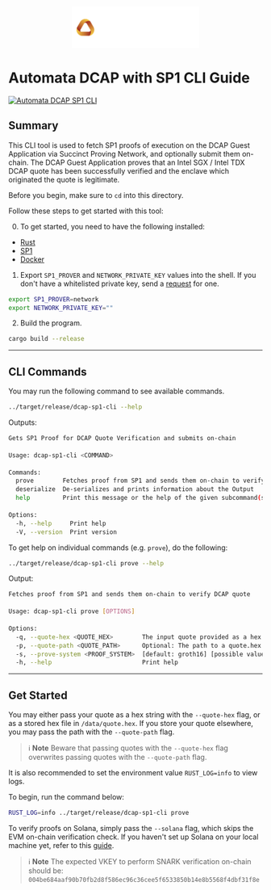 <div align="center">
  <picture>
    <source media="(prefers-color-scheme: dark)" srcset="https://raw.githubusercontent.com/automata-network/automata-brand-kit/main/PNG/ATA_White%20Text%20with%20Color%20Logo.png">
    <source media="(prefers-color-scheme: light)" srcset="https://raw.githubusercontent.com/automata-network/automata-brand-kit/main/PNG/ATA_Black%20Text%20with%20Color%20Logo.png">
    <img src="https://raw.githubusercontent.com/automata-network/automata-brand-kit/main/PNG/ATA_White%20Text%20with%20Color%20Logo.png" width="50%">
  </picture>
</div>

# Automata DCAP with SP1 CLI Guide
[![Automata DCAP SP1 CLI](https://img.shields.io/badge/Power%20By-Automata-orange.svg)](https://github.com/automata-network)

## Summary

This CLI tool is used to fetch SP1 proofs of execution on the DCAP Guest Application via Succinct Proving Network, and optionally submit them on-chain. The DCAP Guest Application proves that an Intel SGX / Intel TDX DCAP quote has been successfully verified and the enclave which originated the quote is legitimate.

Before you begin, make sure to `cd` into this directory.

Follow these steps to get started with this tool:

0. To get started, you need to have the following installed:

* [Rust](https://doc.rust-lang.org/cargo/getting-started/installation.html)
* [SP1](https://docs.succinct.xyz/getting-started/install.html)
* [Docker](https://docs.docker.com/get-started/get-docker/)

1. Export `SP1_PROVER` and `NETWORK_PRIVATE_KEY` values into the shell. If you don't have a whitelisted private key, send a [request](https://forms.gle/rTUvhstS8PFfv9B3A) for one.

```bash
export SP1_PROVER=network
export NETWORK_PRIVATE_KEY=""
```

2. Build the program.

```bash
cargo build --release
```

---

## CLI Commands

You may run the following command to see available commands.

```bash
../target/release/dcap-sp1-cli --help
```

Outputs:

```bash
Gets SP1 Proof for DCAP Quote Verification and submits on-chain

Usage: dcap-sp1-cli <COMMAND>

Commands:
  prove        Fetches proof from SP1 and sends them on-chain to verify DCAP quote
  deserialize  De-serializes and prints information about the Output
  help         Print this message or the help of the given subcommand(s)

Options:
  -h, --help     Print help
  -V, --version  Print version

```

To get help on individual commands (e.g. `prove`), do the following:

```bash
../target/release/dcap-sp1-cli prove --help
```

Output:

```bash
Fetches proof from SP1 and sends them on-chain to verify DCAP quote

Usage: dcap-sp1-cli prove [OPTIONS]

Options:
  -q, --quote-hex <QUOTE_HEX>        The input quote provided as a hex string, this overwrites the --quote-path argument
  -p, --quote-path <QUOTE_PATH>      Optional: The path to a quote.hex file. Default: /data/quote.hex or overwritten by the --quote-hex argument if provided
  -s, --prove-system <PROOF_SYSTEM>  [default: groth16] [possible values: groth16, plonk]
  -h, --help                         Print help
```

---

## Get Started

You may either pass your quote as a hex string with the `--quote-hex` flag, or as a stored hex file in `/data/quote.hex`. If you store your quote elsewhere, you may pass the path with the `--quote-path` flag.

>
> ℹ️ **Note**
> Beware that passing quotes with the `--quote-hex` flag overwrites passing quotes with the `--quote-path` flag.
>

It is also recommended to set the environment value `RUST_LOG=info` to view logs.

To begin, run the command below:

```bash
RUST_LOG=info ../target/release/dcap-sp1-cli prove
```

To verify proofs on Solana, simply pass the `--solana` flag, which skips the EVM on-chain verification check. If you haven't set up Solana on your local machine yet, refer to this [guide](../dcap-bonsai-cli/solana-client/README.md).

>
> ℹ️ **Note**
> The expected VKEY to perform SNARK verification on-chain should be: 
> `004be684aaf90b70fb2d8f586ec96c36cee5f6533850b14e8b5568f4dbf31f8e`
>